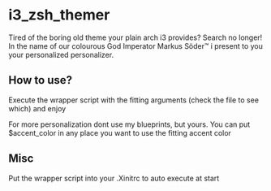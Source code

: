 # i3_zsh_themer
Tired of the boring old theme your plain arch i3 provides?
Search no longer! In the name of our colourous God Imperator Markus Söder™ i present to you your personalized personalizer.

## How to use?
Execute the wrapper script with the fitting arguments (check the file to see which) and enjoy

For more personalization dont use my blueprints, but yours. You can put $accent_color in any place you want to use the fitting accent color

## Misc
Put the wrapper script into your .Xinitrc to auto execute at start
